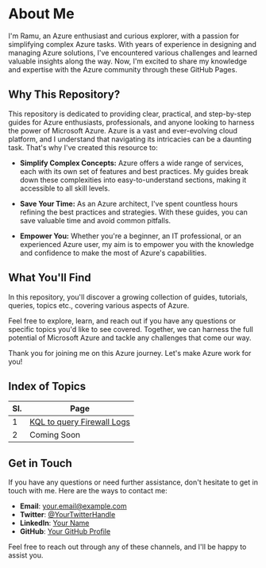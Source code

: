 # About Me

I'm Ramu, an Azure enthusiast and curious explorer, with a passion for simplifying complex Azure tasks. With years of experience in designing and managing Azure solutions, I've encountered various challenges and learned valuable insights along the way. Now, I'm excited to share my knowledge and expertise with the Azure community through these GitHub Pages.

## Why This Repository?

This repository is dedicated to providing clear, practical, and step-by-step guides for Azure enthusiasts, professionals, and anyone looking to harness the power of Microsoft Azure. Azure is a vast and ever-evolving cloud platform, and I understand that navigating its intricacies can be a daunting task. That's why I've created this resource to:

- **Simplify Complex Concepts:** Azure offers a wide range of services, each with its own set of features and best practices. My guides break down these complexities into easy-to-understand sections, making it accessible to all skill levels.

- **Save Your Time:** As an Azure architect, I've spent countless hours refining the best practices and strategies. With these guides, you can save valuable time and avoid common pitfalls.

- **Empower You:** Whether you're a beginner, an IT professional, or an experienced Azure user, my aim is to empower you with the knowledge and confidence to make the most of Azure's capabilities.

## What You'll Find

In this repository, you'll discover a growing collection of guides, tutorials, queries, topics etc., covering various aspects of Azure.

Feel free to explore, learn, and reach out if you have any questions or specific topics you'd like to see covered. Together, we can harness the full potential of Microsoft Azure and tackle any challenges that come our way.

Thank you for joining me on this Azure journey. Let's make Azure work for you!

## Index of Topics

| Sl. | Page                                |
| --- | ----------------------------------- |
| 1   | [KQL to query Firewall Logs](.\kql-firewall.md) |
| 2   | Coming Soon                         |

## Get in Touch

If you have any questions or need further assistance, don't hesitate to get in touch with me. Here are the ways to contact me:

- **Email**: [your.email@example.com](mailto:your.email@example.com)
- **Twitter**: [@YourTwitterHandle](https://twitter.com/YourTwitterHandle)
- **LinkedIn**: [Your Name](https://www.linkedin.com/in/your-name/)
- **GitHub**: [Your GitHub Profile](https://github.com/your-github-username)

Feel free to reach out through any of these channels, and I'll be happy to assist you.
